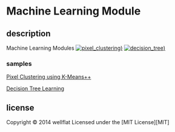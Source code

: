 # Machine Learning Module

## description

Machine Learning Modules
[![pixel_clustering](http://rest-term.com/labs/repos/images/pixel_clustering.jpg))](http://rest-term.com/labs/html5/pixelclustering.html)
[![decision_tree](http://rest-term.com/labs/repos/images/decision_tree.png))](http://rest-term.com/labs/html5/dtree.html)

### samples
[Pixel Clustering using K-Means++][PixelClustering]

[Decision Tree Learning][DecisionTree]

license
----------
Copyright &copy; 2014 wellflat Licensed under the [MIT License][MIT]

[PixelClustering]: http://rest-term.com/labs/html5/pixelclustering.html
[DecisionTree]: http://rest-term.com/labs/html5/dtree.html
